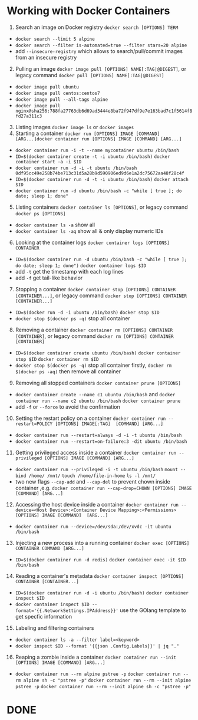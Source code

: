 # Working with Docker Containers
1. Search an image on Docker registry `docker search [OPTIONS] TERM`
  - `docker search --limit 5 alpine`
  - `docker search --filter is-automated=true --filter stars=20 alpine`
  - add `--insecure-registry` which allows to search/pull/commit images from an insecure registry
2. Pulling an image `docker image pull [OPTIONS] NAME[:TAG|@DIGEST]`, or legacy command `docker pull [OPTIONS] NAME[:TAG|@DIGEST]`
  - `docker image pull ubuntu`
  - `docker image pull centos:centos7`
  - `docker image pull --all-tags alpine`
  - `docker image pull nginx@sha256:788fa27763db6d69ad3444e8ba72f947df9e7e163bad7c1f5614f8fd27a311c3`
3. Listing images `docker image ls` or `docker images`
4. Starting a container `docker run [OPTIONS] IMAGE [COMMAND] [ARG...]docker container run [OPTIONS] IMAGE [COMMAND] [ARG...]`
  - `docker container run -i -t --name mycontainer ubuntu /bin/bash`
  - `ID=$(docker container create -t -i ubuntu /bin/bash)`
    `docker container start -a -i $ID`
  - `docker container run -d -i -t ubuntu /bin/bash 0df95cc49e258b74be713c31d5a28b9d590906ed9d6e1a2dc75672aa48f28c4f`
  - `ID=$(docker container run -d -t -i ubuntu /bin/bash)`
    `docker attach $ID`
  - `docker container run -d ubuntu /bin/bash -c "while [ true ]; do date; sleep 1; done"`
5. Listing containers `docker container ls [OPTIONS]`, or legacy command `docker ps [OPTIONS]`
  - `docker container ls -a` show all
  - `docker container ls -aq` show all & only display numeric IDs
6. Looking at the container logs `docker container logs [OPTIONS] CONTAINER`
  - `ID=$(docker container run -d ubuntu /bin/bash -c "while [ true ]; do date; sleep 1; done")`
    `docker container logs $ID`
  - add `-t` get the timestamp with each log lines
  - add `-f` get tail-like behavior
7. Stopping a container `docker container stop [OPTIONS] CONTAINER [CONTAINER...]`, or legacy command `docker stop [OPTIONS] CONTAINER [CONTAINER...]`
  - `ID=$(docker run -d -i ubuntu /bin/bash)`
    `docker stop $ID`
  - `docker stop $(docker ps -q)` stop all container
8. Removing a container `docker container rm [OPTIONS] CONTAINER [CONTAINER]`, or legacy command `docker rm [OPTIONS] CONTAINER [CONTAINER]`
  - `ID=$(docker container create ubuntu /bin/bash)`
    `docker container stop $ID`
    `docker container rm $ID`
  - `docker stop $(docker ps -q)` stop all container firstly,
    `docker rm $(docker ps -aq)` then remove all container
9. Removing all stopped containers `docker container prune [OPTIONS]`
  - `docker container create --name c1 ubuntu /bin/bash` and `docker container run --name c2 ubuntu /bin/bash`
    `docker container prune`
  - add `-f` or `--force` to avoid the confirmation
10. Setting the restart policy on a container `docker container run --restart=POLICY [OPTIONS] IMAGE[:TAG]  [COMMAND] [ARG...]`
  - `docker container run --restart=always -d -i -t ubuntu /bin/bash`
  - `docker container run --restart=on-failure:3 -dit ubuntu /bin/bash`
11. Getting privileged access inside a container `docker container run --privileged [OPTIONS] IMAGE [COMMAND] [ARG...]`
  - `docker container run --privileged -i -t ubuntu /bin/bash`
    `mount --bind /home/ /mnt/`
    `touch /home/file-in-home`
    `ls -l /mnt/`
  - two new flags `--cap-add` and `--cap-del` to prevent chown inside container ,e.g. `docker container run --cap-drop=CHOWN [OPTIONS] IMAGE [COMMAND] [ARG...]`
12. Accessing the host device inside a container `docker container run --device=<Host Device>:<Container Device Mapping>:<Permissions> [OPTIONS] IMAGE [COMMAND]  [ARG...]`
  - `docker container run --device=/dev/sda:/dev/xvdc -it ubuntu /bin/bash`
13. Injecting a new process into a running container `docker exec [OPTIONS] CONTAINER COMMAND [ARG...]`
  - `ID=$(docker container run -d redis)`
    `docker container exec -it $ID /bin/bash`
14. Reading a container's metadata `docker container inspect [OPTIONS] CONTAINER [CONTAINER...]`
  - `ID=$(docker container run -d -i ubuntu /bin/bash)`
    `docker container inspect $ID`
  - `docker container inspect $ID --format='{{.NetworkSettings.IPAddress}}'` use the GOlang template to get specfic information
15. Labeling and filtering containers
  - `docker container ls -a --filter label=<keyword>`
  - `docker inspect $ID --format '{{json .Config.Labels}}' | jq "."`
16. Reaping a zombie inside a container `docker container run --init [OPTIONS] IMAGE [COMMAND] [ARG...] `
  - `docker container run --rm alpine pstree -p`
    `docker container run --rm alpine sh -c "pstree -p"`
    `docker container run --rm --init alpine pstree -p`
    `docker container run --rm --init alpine sh -c "pstree -p"`
# DONE